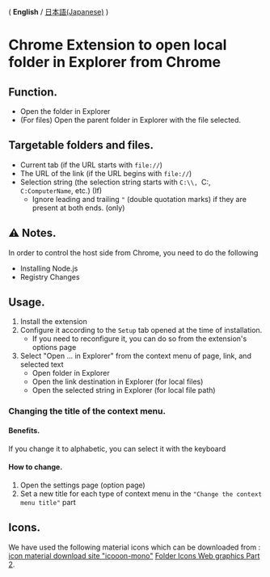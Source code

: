 ( **English** / [日本語(Japanese)](README_ja.md) )

# Chrome Extension to open local folder in Explorer from Chrome

## Function.
- Open the folder in Explorer
- (For files) Open the parent folder in Explorer with the file selected.


## Targetable folders and files.
- Current tab (if the URL starts with `file://`)
- The URL of the link (if the URL begins with `file://`)
- Selection string (the selection string starts with `C:\\, `C:\, `C:ComputerName`, etc.) (If)
    - Ignore leading and trailing `"` (double quotation marks) if they are present at both ends. (only)


## :warning: Notes.
In order to control the host side from Chrome, you need to do the following
- Installing Node.js
- Registry Changes


## Usage.
1. Install the extension
1. Configure it according to the `Setup` tab opened at the time of installation.
    - If you need to reconfigure it, you can do so from the extension's options page
1. Select "Open ... in Explorer" from the context menu of page, link, and selected text
    - Open folder in Explorer
    - Open the link destination in Explorer (for local files)
    - Open the selected string in Explorer (for local file path)

### Changing the title of the context menu.
#### Benefits.
If you change it to alphabetic, you can select it with the keyboard

#### How to change.
1. Open the settings page (option page)
1. Set a new title for each type of context menu in the `"Change the context menu title"` part

## Icons.
We have used the following material icons which can be downloaded from : [icon material download site "icooon-mono"](http://icooon-mono.com/) [Folder Icons Web graphics Part 2](http://icooon-mono.com/00019-%e3%83%95%e3%82%a9%e3%83%ab%e3%83%80%e3%81%ae%e3%82%a2%e3%82%a4%e3%82%b3%e3%83%b3%e7%b4%a0%e6%9d%90-%e3%81%9d%e3%81%ae2/).

